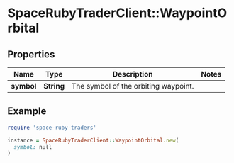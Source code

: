 # SpaceRubyTraderClient::WaypointOrbital

## Properties

| Name | Type | Description | Notes |
| ---- | ---- | ----------- | ----- |
| **symbol** | **String** | The symbol of the orbiting waypoint. |  |

## Example

```ruby
require 'space-ruby-traders'

instance = SpaceRubyTraderClient::WaypointOrbital.new(
  symbol: null
)
```

